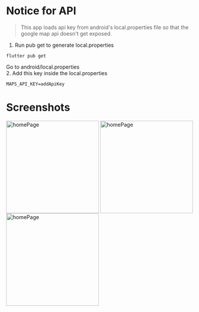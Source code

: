 # Notice for API

> This app loads api key from android's local.properties file so that the google map api doesn't get exposed.


1. Run pub get to generate local.properties
```
flutter pub get
```
Go to android/local.properties <br />
2. Add this key inside the local.properties
```
MAPS_API_KEY=addApiKey
```

# Screenshots
<img align="center" alt ="homePage" width ="250" src="https://github.com/user-attachments/assets/c28554de-80d4-4dd7-8f00-915078d609fa"></img>
<img align="center" alt ="homePage" width ="250" src="https://github.com/user-attachments/assets/22460193-abc5-4257-a318-887ba68ffd18"></img>
<img align="center" alt ="homePage" width ="250" src="https://github.com/user-attachments/assets/62ae7a9d-059d-41ef-9bc8-67486c37a669"></img>
